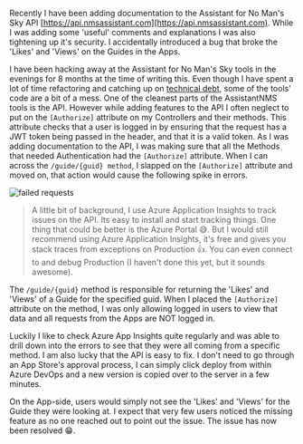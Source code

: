 Recently I have been adding documentation to the Assistant for No Man's Sky API [https://api.nmsassistant.com](https://api.nmsassistant.com). While I was adding some 'useful' comments and explanations I was also tightening up it's security. I accidentally introduced a bug that broke the 'Likes' and 'Views' on the Guides in the Apps.

I have been hacking away at the Assistant for No Man's Sky tools in the evenings for 8 months at the time of writing this. Even though I have spent a lot of time refactoring and catching up on [technical debt](https://en.wikipedia.org/wiki/Technical_debt), some of the tools' code are a bit of a mess. One of the cleanest parts of the AssistantNMS tools is the API. However while adding features to the API I often neglect to put on the `[Authorize]` attribute on my Controllers and their methods. This attribute checks that a user is logged in by ensuring that the request has a JWT token being passed in the header, and that it is a valid token. As I was adding documentation to the API, I was making sure that all the Methods that needed Authentication had the `[Authorize]` attribute. When I can across the `/guide/{guid} method`, I slapped on the `[Authorize]` attribute and moved on, that action would cause the following spike in errors.

![failed requests](Spike.png)

> A little bit of background, I use Azure Application Insights to track issues on the API. Its easy to install and start tracking things. One thing that could be better is the Azure Portal 😅. But I would still recommend using Azure Application Insights, it's free and gives you stack traces from exceptions on Production 👍. You can even connect to and debug Production (I haven't done this yet, but it sounds awesome).

The `/guide/{guid}` method is responsible for returning the 'Likes' and 'Views' of a Guide for the specified guid. When I placed the `[Authorize]` attribute on the method, I was only allowing logged in users to view that data and all requests from the Apps are NOT logged in.

Luckily I like to check Azure App Insights quite regularly and was able to drill down into the errors to see that they were all coming from a specific method. I am also lucky that the API is easy to fix. I don't need to go through an App Store's approval process, I can simply click deploy from within Azure DevOps and a new version is copied over to the server in a few minutes.

On the App-side, users would simply not see the 'Likes' and 'Views' for the Guide they were looking at. I expect that very few users noticed the missing feature as no one reached out to point out the issue. The issue has now been resolved 😁.

